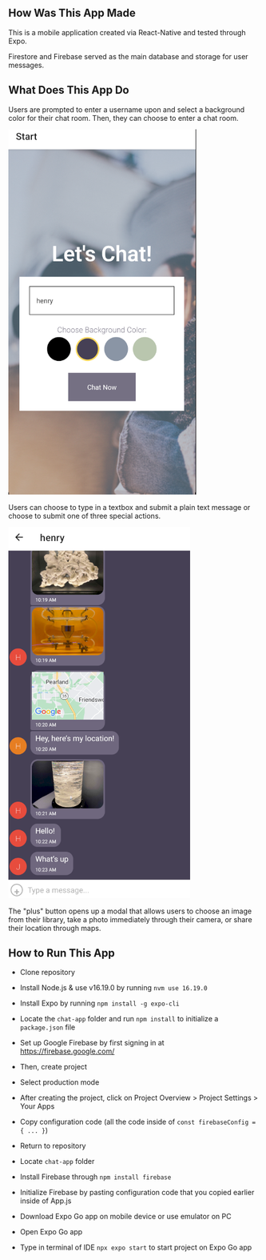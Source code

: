 ## How Was This App Made
  This is a mobile application created via React-Native and tested through Expo.

  Firestore and Firebase served as the main database and storage for user messages.

## What Does This App Do
  Users are prompted to enter a username upon and select a background color for their chat room. Then, they can choose to enter a chat room.

  ![Start Screen](./img/start-screen-screenshot.png)

  Users can choose to type in a textbox and submit a plain text message or choose to submit one of three special actions.

  ![Chat Screen](./img/chat-screen-screenshot.png)

  The "plus" button opens up a modal that allows users to choose an image from their library, take a photo immediately through their camera, or share their location through maps.

## How to Run This App
  - Clone repository
  - Install Node.js & use v16.19.0 by running `nvm use 16.19.0`
  - Install Expo by running `npm install -g expo-cli`
  - Locate the `chat-app` folder and run `npm install` to initialize a `package.json` file

  - Set up Google Firebase by first signing in at
  https://firebase.google.com/
  - Then, create project
  - Select production mode
  - After creating the project, click on Project Overview >
  Project Settings > Your Apps
  - Copy configuration code (all the code inside of `const firebaseConfig = { ... }`)

  - Return to repository
  - Locate `chat-app` folder
  - Install Firebase through `npm install firebase`
  - Initialize Firebase by  pasting configuration code that you copied earlier inside of App.js

  - Download Expo Go app on mobile device or use emulator on PC
  - Open Expo Go app
  - Type in terminal of IDE `npx expo start` to start project on Expo Go app